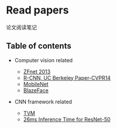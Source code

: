 # Read papers
论文阅读笔记

## Table of contents
- Computer vision related
  - [ZFnet 2013](2018/ZFnet.md)
  - [R-CNN, UC Berkeley Paper-CVPR14](2018/RCNN.md)
  - [MobileNet](2018/Mobilenet.md)
  - [BlazeFace](201907/blazeface.md)

- CNN framework related
  - [TVM](201907/tvm.md)
  - [26ms Inference Time for ResNet-50](201907/26ms.md)


